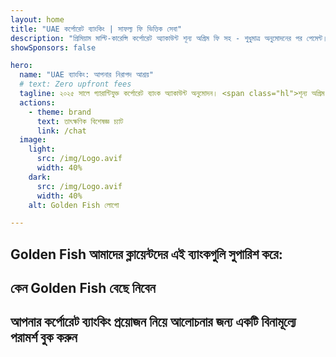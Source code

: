 ```yaml
---
layout: home
title: "UAE কর্পোরেট ব্যাংকিং | সাফল্য ফি ভিত্তিক সেবা"
description: "প্রিমিয়াম মাল্টি-কারেন্সি কর্পোরেট অ্যাকাউন্ট শূন্য অগ্রিম ফি সহ - শুধুমাত্র অনুমোদনের পর পেমেন্ট। ৯৬% সাফল্যের হার সহ সম্পূর্ণ আবেদন ব্যবস্থাপনা। গ্যারান্টিযুক্ত অ্যাকাউন্ট খোলা।"
showSponsors: false

hero:
  name: "UAE ব্যাংকিং: আপনার নিরাপদ আশ্রয়"
  # text: Zero upfront fees
  tagline: ২০২৫ সালে গ্যারান্টিযুক্ত কর্পোরেট ব্যাংক অ্যাকাউন্ট অনুমোদন। <span class="hl">শূন্য অগ্রিম ফি</span> - শুধুমাত্র অনুমোদনের পর পেমেন্ট। ৯৬% সাফল্যের হার।
  actions:
    - theme: brand
      text: তাৎক্ষণিক বিশেষজ্ঞ চ্যাট
      link: /chat
  image:
    light:
      src: /img/Logo.avif
      width: 40%
    dark:
      src: /img/Logo.avif
      width: 40%
    alt: Golden Fish লোগো

---
```


<FeatureCards :features="[
  {
    title: 'গ্যারান্টিযুক্ত অ্যাকাউন্ট অনুমোদন',
    bullet: '✓',
    items: [
      'প্রথম অ্যাকাউন্ট অনুমোদনের জন্য দুই মাসের গ্যারান্টি',
      'দ্বিতীয় অ্যাকাউন্টের জন্য তিন মাসের গ্যারান্টি',
      'মানসম্পন্ন ব্যবসায়িক পরিকল্পনা প্রস্তুতি',
      'ব্যাপক যথাযথ অনুসন্ধান সহায়তা',
      'সরাসরি ব্যাংক যোগাযোগ কৌশল',
      'সম্পূর্ণ ব্যাংকিং প্যাকেজ সেটআপ'
    ],
    linkText: 'আরও জানুন',
    link: '../../corporate-banking-services/guaranteed-account-approvals',
    icon: {
      light: '/video/iStock-2186765808.mp4',
      dark: '/video/iStock-2166377244.mp4',
      alt: 'ব্যাংকিং প্রয়োজনীয়তা',
    }
  },
]" />

<FeatureCards :features="[
  {
    title: 'উচ্চ ঝুঁকিপূর্ণ ব্যবসার জন্য UAE ব্যাংক অ্যাকাউন্ট',
    items: [
      'উন্নত যথাযথ অনুসন্ধান (EDD) এর উপর বিশেষজ্ঞ নির্দেশনা',
      'লেনদেন পর্যবেক্ষণ এবং ঝুঁকি ব্যবস্থাপনা', 
      'সম্মতি নীতি এবং পদ্ধতি সেটআপ',
      'ব্যাংক সম্পর্ক ব্যবস্থাপনা',
      'নিয়মিত সম্মতি আপডেট এবং অডিট',
      'অ্যাকাউন্ট নিরাপত্তার জন্য জরুরি পরিকল্পনা'
    ],
    linkText: 'আরও জানুন',
    link: '../../corporate-banking-services/UAE-Bank-Accounts-for-High-Risk-Business',
    icon: {
      light: '/img/iStock-1333000394.avif',
      dark: '/img/iStock-584576538.avif',
      alt: 'ব্যাংকিং সেবা',
    }
  },
  {
    title: 'সম্মত থাকুন: আপনার UAE ব্যবসা রক্ষা করুন',
    items: [
      'সম্ভাব্য ঝুঁকি চিহ্নিত করতে নিয়মিত সম্মতি অডিট',
      'সরকারি অনুমোদনের জন্য শুরু থেকে শেষ পর্যন্ত PRO সেবা',
      'লাইসেন্স নবায়ন ব্যবস্থাপনা এবং সতর্কতা',
      'ব্যাংকিং পরামর্শ এবং অ্যাকাউন্ট রক্ষণাবেক্ষণ',
      'VAT এবং ESR সম্মতি সহায়তা',
      'কর্মচারী ভিসা এবং শ্রম আইন সম্মতি',
      'নিয়ন্ত্রক আপডেটের উপর প্রশিক্ষণ কর্মশালা'
    ],
    linkText: 'আরও জানুন',
    link: '../../company-registration/Protect-Your-Business',
    icon: {
      light: '/img/iStock-1382278859.jpg',
      dark: '/img/iStock-1867623684.jpg',
      alt: 'ব্যাংকিং সেবা',
    }
  },
  {
    title: 'UAE কর্পোরেট ব্যাংকিং সুবিধা',
    items: [
      'Moody\'s **Aa2** রেটিং সহ শক্তিশালী ব্যাংকিং সিস্টেম',
      '**১৯৮০ সাল থেকে স্থির USD বিনিময় হার**',
      'পুঁজি চলাচলে কোন বিধিনিষেধ নেই',
      'US$১৮৪ বিলিয়নের বেশি বৈদেশিক রিজার্ভ',
      'রাজনৈতিক এবং অর্থনৈতিক স্থিতিশীলতা',
      'সরকার-সমর্থিত ব্যাংকিং সিস্টেম',
      'বিশ্বমানের ডিজিটাল ব্যাংকিং'
    ],
    linkText: 'আরও জানুন',
    link: '../../company-registration/banking',
    icon: {
      light: '/img/iStock-1032707788.jpg',
      dark: '/img/iStock-1152367067.avif',
      alt: 'ব্যাংকিং প্রক্রিয়া',
    }
  }
]" />

## Golden Fish আমাদের ক্লায়েন্টদের এই ব্যাংকগুলি সুপারিশ করে:

<!--@include: /../../include/recommended-banks.md-->

## কেন Golden Fish বেছে নিবেন

<BenefitsList :features="[
  {
    icon: '🏢',
    title: 'স্থানীয় UAE দক্ষতা',
    text: 'দুবাইয়ের নিবেদিত বিশেষজ্ঞরা প্রক্রিয়ার প্রতিটি ধাপে বিশেষজ্ঞ নির্দেশনা প্রদান করেন।'
  },
  {
    icon: '📊',
    title: 'প্রমাণিত সাফল্যের হার',
    text: 'আমাদের প্রিমিয়াম প্রক্রিয়াকরণের মাধ্যমে শত শত ভিসা, ব্যাংক অ্যাকাউন্ট এবং কোম্পানি নিবন্ধনের সাথে ৯০% এর বেশি অনুমোদনের হার।'
  },
  {
    icon: '💸',
    title: '**সাফল্য-ভিত্তিক ফি**',
    text: '[শুধুমাত্র অনুমোদনের পরে পেমেন্ট করুন](/uae-business/benefits/success-based-fees)। কোনো লুকানো খরচ ছাড়াই সম্পূর্ণ স্বচ্ছতা।'
  },
]" />

## আপনার কর্পোরেট ব্যাংকিং প্রয়োজন নিয়ে আলোচনার জন্য একটি বিনামূল্যে পরামর্শ বুক করুন

<ContactForm buttonText="একজন বিশেষজ্ঞের সাথে কথা বলুন" />